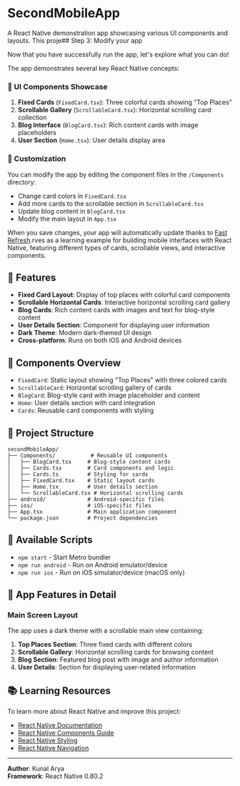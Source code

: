 # SecondMobileApp

A React Native demonstration app showcasing various UI components and layouts. This proje## Step 3: Modify your app

Now that you have successfully run the app, let's explore what you can do!

The app demonstrates several key React Native concepts:

### 🎨 UI Components Showcase

1. **Fixed Cards** (`FixedCard.tsx`): Three colorful cards showing "Top Places"
2. **Scrollable Gallery** (`ScrollableCard.tsx`): Horizontal scrolling card collection
3. **Blog Interface** (`BlogCard.tsx`): Rich content cards with image placeholders
4. **User Section** (`Home.tsx`): User details display area

### 🔧 Customization

You can modify the app by editing the component files in the `/Components` directory:

- Change card colors in `FixedCard.tsx`
- Add more cards to the scrollable section in `ScrollableCard.tsx`
- Update blog content in `BlogCard.tsx`
- Modify the main layout in `App.tsx`

When you save changes, your app will automatically update thanks to [Fast Refresh](https://reactnative.dev/docs/fast-refresh).rves as a learning example for building mobile interfaces with React Native, featuring different types of cards, scrollable views, and interactive components.

## 🚀 Features

- **Fixed Card Layout**: Display of top places with colorful card components
- **Scrollable Horizontal Cards**: Interactive horizontal scrolling card gallery
- **Blog Cards**: Rich content cards with images and text for blog-style content
- **User Details Section**: Component for displaying user information
- **Dark Theme**: Modern dark-themed UI design
- **Cross-platform**: Runs on both iOS and Android devices

## 📱 Components Overview

- `FixedCard`: Static layout showing "Top Places" with three colored cards
- `ScrollableCard`: Horizontal scrolling gallery of cards
- `BlogCard`: Blog-style card with image placeholder and content
- `Home`: User details section with card integration
- `Cards`: Reusable card components with styling

## 🎉 Project Structure

```
secondMobileApp/
├── Components/           # Reusable UI components
│   ├── BlogCard.tsx     # Blog-style content cards
│   ├── Cards.tsx        # Card components and logic
│   ├── Cards.ts         # Styling for cards
│   ├── FixedCard.tsx    # Static layout cards
│   ├── Home.tsx         # User details section
│   └── ScrollableCard.tsx # Horizontal scrolling cards
├── android/             # Android-specific files
├── ios/                 # iOS-specific files
├── App.tsx              # Main application component
└── package.json         # Project dependencies

```

## 🚀 Available Scripts

- `npm start` - Start Metro bundler
- `npm run android` - Run on Android emulator/device
- `npm run ios` - Run on iOS simulator/device (macOS only)

## 🎨 App Features in Detail

### Main Screen Layout

The app uses a dark theme with a scrollable main view containing:

1. **Top Places Section**: Three fixed cards with different colors
2. **Scrollable Gallery**: Horizontal scrolling cards for browsing content
3. **Blog Section**: Featured blog post with image and author information
4. **User Details**: Section for displaying user-related information

## 📚 Learning Resources

To learn more about React Native and improve this project:

- [React Native Documentation](https://reactnative.dev/docs/getting-started)
- [React Native Components Guide](https://reactnative.dev/docs/components-and-apis)
- [React Native Styling](https://reactnative.dev/docs/style)
- [React Native Navigation](https://reactnative.dev/docs/navigation)

---

**Author**: Kunal Arya  
**Framework**: React Native 0.80.2
